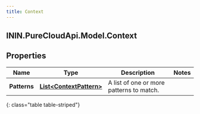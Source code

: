 ```yaml
---
title: Context
---
```

## ININ.PureCloudApi.Model.Context

## Properties

|Name | Type | Description | Notes|
|------------ | ------------- | ------------- | -------------|
| **Patterns** | [**List&lt;ContextPattern&gt;**](ContextPattern.html) | A list of one or more patterns to match. | |
{: class="table table-striped"}


